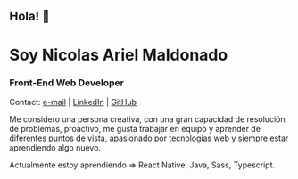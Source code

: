 ## Hola! 👋

# Soy Nicolas Ariel Maldonado

### Front-End Web Developer

Contact: [e-mail](mailto:nicolas.ariel.maldonado@gmail.com) | [LinkedIn](https://www.linkedin.com/in/nicolas-maldonado-646922198/) | [GitHub](https://github.com/nicolasarielmaldonado)

Me considero una persona creativa, con una gran capacidad de resolución de problemas, proactivo, me gusta trabajar en equipo y aprender de diferentes puntos de vista, apasionado por tecnologías web y siempre estar aprendiendo algo nuevo.

Actualmente estoy aprendiendo => React Native, Java, Sass, Typescript.
